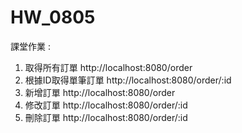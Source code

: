 # HW_0805
課堂作業 :
1. 取得所有訂單
http://localhost:8080/order
2. 根據ID取得單筆訂單
http://localhost:8080/order/:id
3. 新增訂單
http://localhost:8080/order
4. 修改訂單
http://localhost:8080/order/:id
5. 刪除訂單
http://localhost:8080/order/:id
